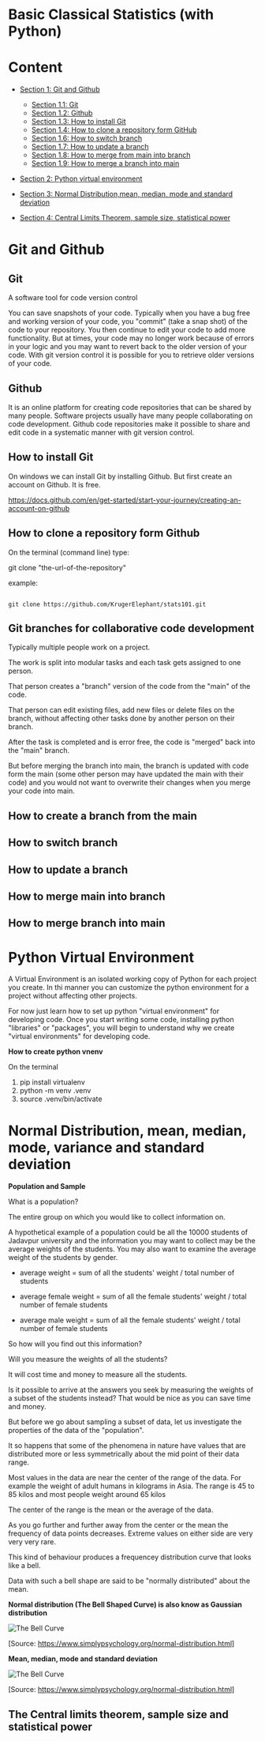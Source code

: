 # Basic Classical Statistics (with Python)


# Content

* [Section 1: Git and Github](#Section1)
    - [Section 1.1: Git](#Git)
    - [Section 1.2: Github](#Github)
    - [Section 1.3: How to install Git](#How-to-install-Git)
    - [Section 1.4: How to clone a repository form GitHub](#Git-clone)
    - [Section 1.6: How to switch branch](#Git-checkout)
    - [Section 1.7: How to update a branch](#Git-pull)
    - [Section 1.8: How to merge from main into branch](#Git-merge-main-into-branch)
    - [Section 1.9: How to merge a branch into main](#Git-merge-branch-into-main)

* [Section 2: Python virtual environment](#Section2)
* [Section 3: Normal Distribution,mean, median, mode and standard deviation](#Section3)
* [Section 4: Central Limits Theorem, sample size, statistical power](#Section4)

<div id="Section1"></div>

# Git and Github

<div id="Git"></div>

## Git

A software tool for code version control

You can save snapshots of your code. Typically when you have a bug free and working version of your code, you "commit" (take a snap shot) of the code to your repository. You then continue to edit your code to add more functionality. But at times, your code may no longer work because of errors in your logic and you may want to revert back to the older version of your code. With git version control it is possible for you to retrieve older versions of your code.

<div id="Github"></div>

## Github

It is an online platform for creating code repositories that can be shared by many people. Software projects usually have many people collaborating on code development. Github code repositories make it possible to share and edit code in a systematic manner with git version control.

<div id="How-to-install-Git"></div>

## How to install Git

On windows we can install Git by installing Github.
But first create an account on Github. It is free.

https://docs.github.com/en/get-started/start-your-journey/creating-an-account-on-github


<div id="Git-clone"></div>

## How to clone a repository form Github

On the terminal (command line) type:

git clone "the-url-of-the-repository"

example:

```

git clone https://github.com/KrugerElephant/stats101.git

```

<div id="Git-branches"></div>

## Git branches for collaborative code development

Typically multiple people work on a project. 

The work is split into modular tasks and each task gets assigned to one person.

That person creates a "branch" version of the code from the "main" of the code.

That person can edit existing files, add new files or delete files on the branch, without affecting other tasks done by another person on their branch.

After the task is completed and is error free, the code is "merged" back into the "main" branch.

But before merging the branch into main, the branch is updated with code form the main (some other person may have updated the main with their code) and you would not want to overwrite their changes when you merge your code into main.

## How to create a branch from the main


<div id="Git-checkout"></div>

## How to switch branch


<div id="Git-pull"></div>

## How to update a branch


<div id="Git-merge-main-into-branch"></div>

## How to merge main into branch

<div id="Git-merge-branch-into-main"></div>


## How to merge branch into main

<div id="Section2"></div>

 # Python Virtual Environment

A Virtual Environment is an isolated working copy of Python for each project you create. In thi manner you can customize the python environment for a project without affecting other projects. 

For now just learn how to set up python "virtual environment" for developing code.
Once you start writing some code, installing python "libraries" or "packages", you will begin to understand why we create "virtual environments" for developing code.


**How to create python vnenv**

On the terminal

1. pip install virtualenv
2. python -m venv .venv
3. source .venv/bin/activate


<div id="Section3"></div>

# Normal Distribution, mean, median, mode, variance and standard deviation

**Population and Sample**

What is a population?

The entire group on which you would like to collect information on.

A hypothetical example of a population could be all the 10000 students of Jadavpur university and the information you may want to collect may be the average weights of the students. You may also want to examine the average weight of the students by gender.

* average weight = sum of all the students' weight / total number of students

* average female weight = sum of all the female students' weight / total number of female students

* average male weight = sum of all the female students' weight / total number of female students

So how will you find out this information?

Will you measure the weights of all the students?

It will cost time and money to measure all the students.

Is it possible to arrive at the answers you seek by measuring the weights of a subset of the students instead? That would be nice as you can save time and money.

But before we go about sampling a subset of data, let us investigate the properties of the data of the "population".

It so happens that some of the phenomena in nature have values that are distributed more or less symmetrically about the mid point of their data range.

Most values in the data are near the center of the range of the data. For example the weight of adult humans in kilograms in Asia. The range is 45 to 85 kilos and most people weight around 65 kilos 

The center of the range is the mean or the average of the data. 

As you go further and further away from the center or the mean the frequency of data points decreases. Extreme values on either side are very very very rare. 

This kind of behaviour produces a frequencey distribution curve that looks like a bell. 

Data with such a bell shape are said to be "normally distributed" about the mean.

**Normal distribution (The Bell Shaped Curve) is also know as Gaussian distribution**

![The Bell Curve](./images/bell-curve.jpg "The Bell Curve")

[Source: https://www.simplypsychology.org/normal-distribution.html]

**Mean, median, mode and standard deviation**

![The Bell Curve](./images/normal-distribution.webp "The Bell Curve")

[Source: https://www.simplypsychology.org/normal-distribution.html]

<div id="Section4"></div>

The Central limits theorem, sample size and statistical power
-------------------------------------------------------------
